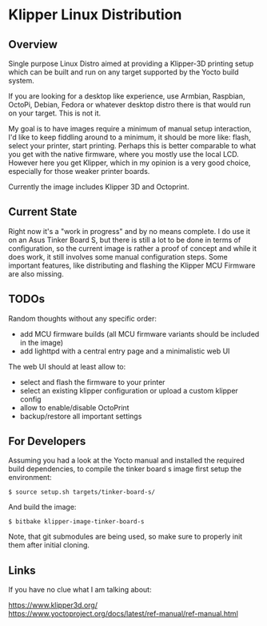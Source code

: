# Klipper Linux Distribution

## Overview

Single purpose Linux Distro aimed at providing a Klipper-3D printing setup which can be built and run on any target supported by the Yocto build system.

If you are looking for a desktop like experience, use Armbian, Raspbian, OctoPi, Debian, Fedora or whatever desktop distro there is that would run on your target. This is not it.

My goal is to have images require a minimum of manual setup interaction, I'd like to keep fiddling around to a minimum, it should be more like: flash, select your printer, start printing. Perhaps this is better comparable to what you get with the native firmware, where you mostly use the local LCD. However here you get Klipper, which in my opinion is a very good choice, especially for those weaker printer boards.

Currently the image includes Klipper 3D and Octoprint.

## Current State

Right now it's a "work in progress" and by no means complete. I do use it on an Asus Tinker Board S, but there is still a lot to be done in terms of configuration, so the current image is rather a proof of concept and while it does work, it still involves some manual configuration steps. Some important features, like distributing and flashing the Klipper MCU Firmware are also missing.

## TODOs

Random thoughts without any specific order:
* add MCU firmware builds (all MCU firmware variants should be included in the image)
* add lighttpd with a central entry page and a minimalistic web UI

The web UI should at least allow to:
* select and flash the firmware to your printer
* select an existing klipper configuration or upload a custom klipper config
* allow to enable/disable OctoPrint
* backup/restore all important settings

## For Developers

Assuming you had a look at the Yocto manual and installed the required build dependencies, to compile the tinker board s image first setup the environment:

`$ source setup.sh targets/tinker-board-s/`

And build the image:

`$ bitbake klipper-image-tinker-board-s`

Note, that git submodules are being used, so make sure to properly init them after initial cloning.

## Links

If you have no clue what I am talking about:

https://www.klipper3d.org/ <br/>
https://www.yoctoproject.org/docs/latest/ref-manual/ref-manual.html
